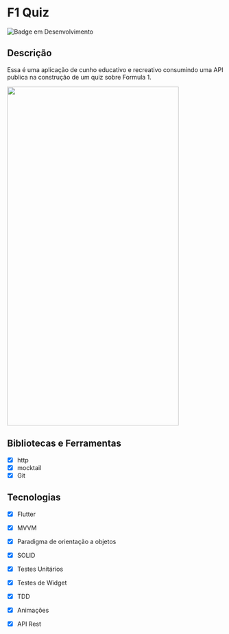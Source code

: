 # F1 Quiz

![Badge em Desenvolvimento](http://img.shields.io/static/v1?label=STATUS&message=EM%20DESENVOLVIMENTO&color=GREEN&style=for-the-badge)

## Descrição

Essa é uma aplicação de cunho educativo e recreativo consumindo uma API publica na construção de um quiz sobre Formula 1.


  <img src="https://github.com/alexomantovani/f1_quiz/blob/main/lib/assets/iphone_F1_Quiz.gif" width="400" height="790">


## Bibliotecas e Ferramentas
- [x] http
- [x] mocktail
- [x] Git

## Tecnologias
- [x] Flutter
- [x] MVVM
- [x] Paradigma de orientação a objetos
- [x] SOLID
- [x] Testes Unitários
- [x] Testes de Widget
- [x] TDD
- [x] Animações
- [x] API Rest



